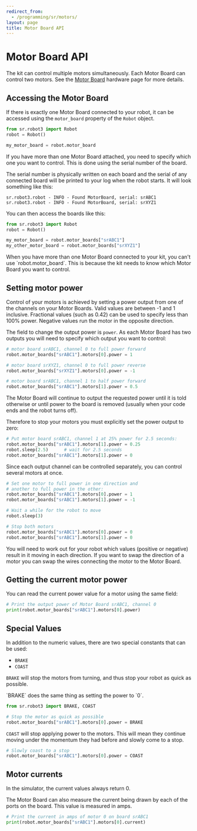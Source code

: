```yaml
---
redirect_from:
  - /programming/sr/motors/
layout: page
title: Motor Board API
---
```


Motor Board API
===============

The kit can control multiple motors simultaneously.
Each Motor Board can control two motors.
See the [Motor Board](/docs/kit/motor_board) hardware page for more details.


Accessing the Motor Board
-------------------------

If there is exactly one Motor Board connected to your robot, it can be accessed using the `motor_board` property of the `Robot` object.

~~~~~ python
from sr.robot3 import Robot
robot = Robot()

my_motor_board = robot.motor_board
~~~~~

If you have more than one Motor Board attached, you need to specify which one you want to control.
This is done using the serial number of the board.

The serial number is physically written on each board and the serial of any connected board will be printed to your log when the robot starts.
It will look something like this:

~~~~~ not-code
sr.robot3.robot - INFO - Found MotorBoard, serial: srABC1
sr.robot3.robot - INFO - Found MotorBoard, serial: srXYZ1
~~~~~

You can then access the boards like this:

~~~~~ python
from sr.robot3 import Robot
robot = Robot()

my_motor_board = robot.motor_boards["srABC1"]
my_other_motor_board = robot.motor_boards["srXYZ1"]
~~~~~

<div class="warning" markdown="1">
  When you have more than one Motor Board connected to your kit, you can't use `robot.motor_board`.
  This is because the kit needs to know which Motor Board you want to control.
</div>


Setting motor power
-------------------

Control of your motors is achieved by setting a power output from one of the channels on your Motor Boards.
Valid values are between -1 and 1 inclusive.
Fractional values (such as 0.42) can be used to specify less than 100% power.
Negative values run the motor in the opposite direction.

The field to change the output power is `power`. As each Motor Board has two
outputs you will need to specify which output you want to control:

~~~~~ python
# motor board srABC1, channel 0 to full power forward
robot.motor_boards["srABC1"].motors[0].power = 1

# motor board srXYZ1, channel 0 to full power reverse
robot.motor_boards["srXYZ1"].motors[0].power = -1

# motor board srABC1, channel 1 to half power forward
robot.motor_boards["srABC1"].motors[1].power = 0.5
~~~~~

The Motor Board will continue to output the requested power until it is told
otherwise or until power to the board is removed (usually when your code ends and the robot turns
off).

Therefore to stop your motors you must explicitly set the power output to zero:

~~~~~ python
# Put motor board srABC1, channel 1 at 25% power for 2.5 seconds:
robot.motor_boards["srABC1"].motors[1].power = 0.25
robot.sleep(2.5)      # wait for 2.5 seconds
robot.motor_boards["srABC1"].motors[1].power = 0
~~~~~

Since each output channel can be controlled separately, you can control several
motors at once.

~~~~~ python
# Set one motor to full power in one direction and
# another to full power in the other:
robot.motor_boards["srABC1"].motors[0].power = 1
robot.motor_boards["srABC1"].motors[1].power = -1

# Wait a while for the robot to move
robot.sleep(3)

# Stop both motors
robot.motor_boards["srABC1"].motors[0].power = 0
robot.motor_boards["srABC1"].motors[1].power = 0
~~~~~

<div class="info" markdown="1">
  You will need to work out for your robot which values (positive or negative) result in it moving in each direction.
  If you want to swap the direction of a motor you can swap the wires connecting the motor to the Motor Board.
</div>


Getting the current motor power
-------------------------------

You can read the current power value for a motor using the same field:

~~~~~ python
# Print the output power of Motor Board srABC1, channel 0
print(robot.motor_boards["srABC1"].motors[0].power)
~~~~~


Special Values
--------------

In addition to the numeric values, there are two special constants that can be used:

- `BRAKE`
- `COAST`

`BRAKE` will stop the motors from turning, and thus stop your robot as quick as possible.

<div class="info" markdown="1">
  `BRAKE` does the same thing as setting the power to `0`.
</div>

~~~~~ python
from sr.robot3 import BRAKE, COAST

# Stop the motor as quick as possible
robot.motor_boards["srABC1"].motors[0].power = BRAKE
~~~~~

`COAST` will stop applying power to the motors.
This will mean they continue moving under the momentum they had before and slowly come to a stop.

~~~~~ python
# Slowly coast to a stop
robot.motor_boards["srABC1"].motors[0].power = COAST
~~~~~


Motor currents
--------------

<div class="info">
  In the simulator, the current values always return 0.
</div>

The Motor Board can also measure the current being drawn by each of the ports on the board.
This value is measured in amps.

~~~~~ python
# Print the current in amps of motor 0 on board srABC1
print(robot.motor_boards["srABC1"].motors[0].current)
~~~~~
